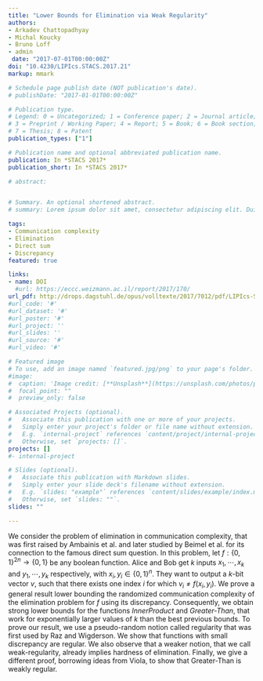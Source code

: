 ```yaml
---
title: "Lower Bounds for Elimination via Weak Regularity"
authors:
- Arkadev Chattopadhyay
- Michal Koucky
- Bruno Loff
- admin
 date: "2017-07-01T00:00:00Z"
doi: "10.4230/LIPIcs.STACS.2017.21"
markup: mmark

# Schedule page publish date (NOT publication's date).
# publishDate: "2017-01-01T00:00:00Z"

# Publication type.
# Legend: 0 = Uncategorized; 1 = Conference paper; 2 = Journal article;
# 3 = Preprint / Working Paper; 4 = Report; 5 = Book; 6 = Book section;
# 7 = Thesis; 8 = Patent
publication_types: ["1"]

# Publication name and optional abbreviated publication name.
publication: In *STACS 2017*
publication_short: In *STACS 2017*

# abstract: 


# Summary. An optional shortened abstract.
# summary: Lorem ipsum dolor sit amet, consectetur adipiscing elit. Duis posuere tellus ac convallis placerat. Proin #tincidunt magna sed ex sollicitudin condimentum.

tags:
- Communication complexity
- Elimination
- Direct sum
- Discrepancy
featured: true

links:
- name: DOI
  #url: https://eccc.weizmann.ac.il/report/2017/170/
url_pdf: http://drops.dagstuhl.de/opus/volltexte/2017/7012/pdf/LIPIcs-STACS-2017-21.pdf
#url_code: '#'
#url_dataset: '#'
#url_poster: '#'
#url_project: ''
#url_slides: ''
#url_source: '#'
#url_video: '#'

# Featured image
# To use, add an image named `featured.jpg/png` to your page's folder. 
#image:
#  caption: 'Image credit: [**Unsplash**](https://unsplash.com/photos/pLCdAaMFLTE)'
#  focal_point: ""
#  preview_only: false

# Associated Projects (optional).
#   Associate this publication with one or more of your projects.
#   Simply enter your project's folder or file name without extension.
#   E.g. `internal-project` references `content/project/internal-project/index.md`.
#   Otherwise, set `projects: []`.
projects: []
#- internal-project

# Slides (optional).
#   Associate this publication with Markdown slides.
#   Simply enter your slide deck's filename without extension.
#   E.g. `slides: "example"` references `content/slides/example/index.md`.
#   Otherwise, set `slides: ""`.
slides: ""

---
```


We consider the problem of elimination in communication complexity, that was first raised by Ambainis et al. and later studied by Beimel et al. for its connection to the famous direct sum question. In this problem, let $f : \{0, 1\}^{2n} \to \{0, 1\}$ be any boolean function. Alice and Bob get $k$ inputs $x_1, \cdots , x_k$ and $y_1, \cdots, y_k$ respectively, with $x_i, y_i \in \{0, 1\}^n$. They want to output a $k$-bit vector $v$, such that there exists one index $i$ for which $v_i \neq f(x_i, y_i)$. We prove a general result lower bounding the randomized communication complexity of the elimination problem for $f$ using its discrepancy. Consequently, we obtain strong lower bounds for the functions *InnerProduct* and  *Greater-Than*, that work for exponentially larger values of $k$ than the best previous bounds. To prove our result, we use a pseudo-random notion called regularity that was first used by Raz and Wigderson. We show that functions with small discrepancy are regular. We also observe that a weaker notion, that we call weak-regularity, already implies hardness of elimination. Finally, we give a different proof, borrowing ideas from Viola, to show that Greater-Than is weakly regular.

